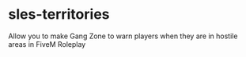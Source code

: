 # sles-territories
Allow you to make Gang Zone to warn players when they are in hostile areas in FiveM Roleplay
